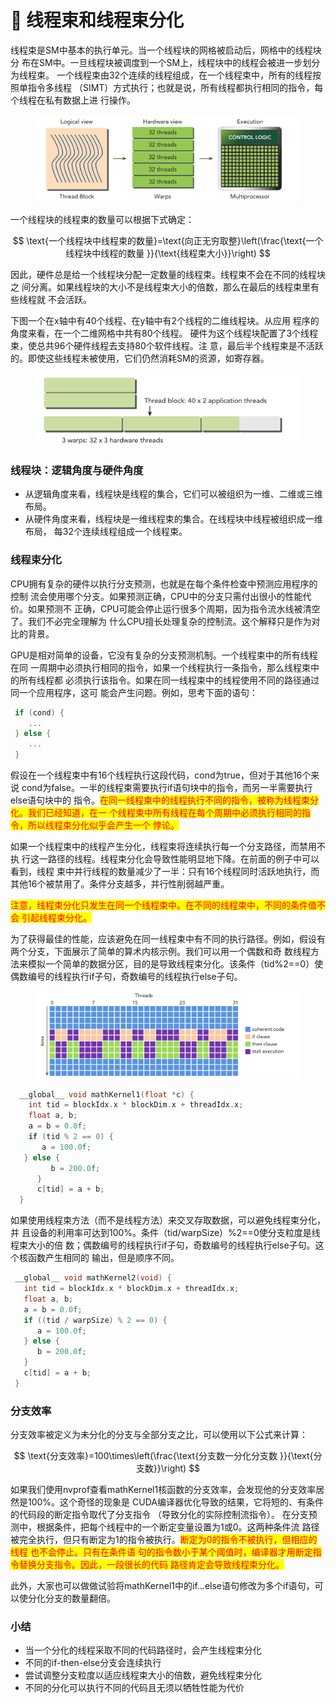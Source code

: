 # 🫣 线程束和线程束分化

线程束是SM中基本的执行单元。当一个线程块的网格被启动后，网格中的线程块分 布在SM中。一旦线程块被调度到一个SM上，线程块中的线程会被进一步划分为线程束。 一个线程束由32个连续的线程组成，在一个线程束中，所有的线程按照单指令多线程 （SIMT）方式执行；也就是说，所有线程都执行相同的指令，每个线程在私有数据上进 行操作。

<figure><img src="../../.gitbook/assets/图片 (162).png" alt=""><figcaption></figcaption></figure>

一个线程块的线程束的数量可以根据下式确定：

$$
\text{一个线程块中线程束的数量}=\text{向正无穷取整}\left(\frac{\text{一个线程块中线程的数量 }}{\text{线程束大小}}\right)
$$

因此，硬件总是给一个线程块分配一定数量的线程束。线程束不会在不同的线程块之 间分离。如果线程块的大小不是线程束大小的倍数，那么在最后的线程束里有些线程就 不会活跃。

下图一个在x轴中有40个线程、在y轴中有2个线程的二维线程块。从应用 程序的角度来看，在一个二维网格中共有80个线程。 硬件为这个线程块配置了3个线程束，使总共96个硬件线程去支持80个软件线程。注 意，最后半个线程束是不活跃的。即使这些线程未被使用，它们仍然消耗SM的资源，如寄存器。

<figure><img src="../../.gitbook/assets/图片 (163).png" alt=""><figcaption></figcaption></figure>

### 线程块：逻辑角度与硬件角度

* 从逻辑角度来看，线程块是线程的集合，它们可以被组织为一维、二维或三维布局。&#x20;
* 从硬件角度来看，线程块是一维线程束的集合。在线程块中线程被组织成一维布局， 每32个连续线程组成一个线程束。

### 线程束分化

CPU拥有复杂的硬件以执行分支预测，也就是在每个条件检查中预测应用程序的控制 流会使用哪个分支。如果预测正确，CPU中的分支只需付出很小的性能代价。如果预测不 正确，CPU可能会停止运行很多个周期，因为指令流水线被清空了。我们不必完全理解为 什么CPU擅长处理复杂的控制流。这个解释只是作为对比的背景。&#x20;

GPU是相对简单的设备，它没有复杂的分支预测机制。一个线程束中的所有线程在同 一周期中必须执行相同的指令，如果一个线程执行一条指令，那么线程束中的所有线程都 必须执行该指令。如果在同一线程束中的线程使用不同的路径通过同一个应用程序，这可 能会产生问题。例如，思考下面的语句：

```c
 if (cond) {
    ...
 } else {
    ...
 }
```

假设在一个线程束中有16个线程执行这段代码，cond为true，但对于其他16个来说 cond为false。一半的线程束需要执行if语句块中的指令，而另一半需要执行else语句块中的 指令。<mark style="color:red;">在同一线程束中的线程执行不同的指令，被称为线程束分化。我们已经知道，在一 个线程束中所有线程在每个周期中必须执行相同的指令，所以线程束分化似乎会产生一个 悖论。</mark>&#x20;

如果一个线程束中的线程产生分化，线程束将连续执行每一个分支路径，而禁用不执 行这一路径的线程。线程束分化会导致性能明显地下降。在前面的例子中可以看到，线程 束中并行线程的数量减少了一半：只有16个线程同时活跃地执行，而其他16个被禁用了。条件分支越多，并行性削弱越严重。&#x20;

<mark style="color:red;">注意，线程束分化只发生在同一个线程束中。在不同的线程束中，不同的条件值不会 引起线程束分化。</mark>

为了获得最佳的性能，应该避免在同一线程束中有不同的执行路径。例如，假设有两个分支，下面展示了简单的算术内核示例。我们可以用一个偶数和奇 数线程方法来模拟一个简单的数据分区，目的是导致线程束分化。该条件（tid%2==0）使 偶数编号的线程执行if子句，奇数编号的线程执行else子句。

<figure><img src="../../.gitbook/assets/图片 (164).png" alt=""><figcaption></figcaption></figure>

```c
  __global__ void mathKernel1(float *c) {
    int tid = blockIdx.x * blockDim.x + threadIdx.x;
    float a, b;
    a = b = 0.0f;
    if (tid % 2 == 0) {
       a = 100.0f;
   } else {
         b = 200.0f;
      }
      c[tid] = a + b;
  }
```

如果使用线程束方法（而不是线程方法）来交叉存取数据，可以避免线程束分化，并 且设备的利用率可达到100%。条件（tid/warpSize）%2==0使分支粒度是线程束大小的倍 数；偶数编号的线程执行if子句，奇数编号的线程执行else子句。这个核函数产生相同的 输出，但是顺序不同。

```c
 __global__ void mathKernel2(void) {
   int tid = blockIdx.x * blockDim.x + threadIdx.x;
   float a, b;
   a = b = 0.0f;
   if ((tid / warpSize) % 2 == 0) {
      a = 100.0f;
   } else {
      b = 200.0f;
   }
   c[tid] = a + b;
 }
```

### 分支效率

分支效率被定义为未分化的分支与全部分支之比，可以使用以下公式来计算：

$$
\text{分支效率}=100\times\left(\frac{\text{分支数一分化分支数 }}{\text{分支数}}\right)
$$

如果我们使用nvprof查看mathKernel1核函数的分支效率，会发现他的分支效率居然是100%。这个奇怪的现象是 CUDA编译器优化导致的结果，它将短的、有条件的代码段的断定指令取代了分支指令 （导致分化的实际控制流指令）。 在分支预测中，根据条件，把每个线程中的一个断定变量设置为1或0。这两种条件流 路径被完全执行，但只有断定为1的指令被执行。<mark style="color:red;">断定为0的指令不被执行，但相应的线程 也不会停止。只有在条件语 句的指令数小于某个阈值时，编译器才用断定指令替换分支指令。因此，一段很长的代码 路径肯定会导致线程束分化。</mark>

此外，大家也可以做做试验将mathKernel1中的if...else语句修改为多个if语句，可 以使分化分支的数量翻倍。

### 小结

* 当一个分化的线程采取不同的代码路径时，会产生线程束分化&#x20;
* 不同的if-then-else分支会连续执行&#x20;
* 尝试调整分支粒度以适应线程束大小的倍数，避免线程束分化
* 不同的分化可以执行不同的代码且无须以牺牲性能为代价
